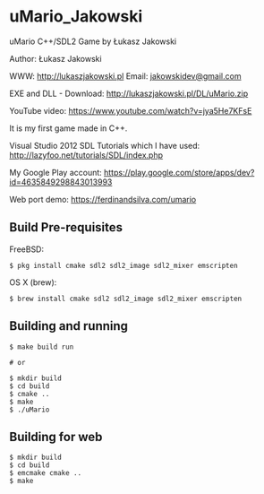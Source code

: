 # uMario_Jakowski
uMario C++/SDL2 Game by Łukasz Jakowski

Author: Łukasz Jakowski

WWW: http://lukaszjakowski.pl
Email: jakowskidev@gmail.com

EXE and DLL - Download: http://lukaszjakowski.pl/DL/uMario.zip

YouTube video: https://www.youtube.com/watch?v=jya5He7KFsE


It is my first game made in C++.

Visual Studio 2012
SDL Tutorials which I have used:
http://lazyfoo.net/tutorials/SDL/index.php


My Google Play account: https://play.google.com/store/apps/dev?id=4635849298843013993

Web port demo: https://ferdinandsilva.com/umario


## Build Pre-requisites

FreeBSD:

    $ pkg install cmake sdl2 sdl2_image sdl2_mixer emscripten

OS X (brew):

    $ brew install cmake sdl2 sdl2_image sdl2_mixer emscripten

## Building and running

    $ make build run

    # or

    $ mkdir build
    $ cd build
    $ cmake ..
    $ make
    $ ./uMario

## Building for web

    $ mkdir build
    $ cd build
    $ emcmake cmake ..
    $ make
